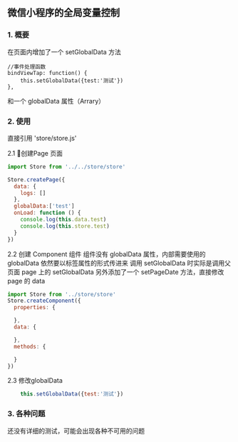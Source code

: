 ## 微信小程序的全局变量控制

### 1. 概要
在页面内增加了一个 setGlobalData 方法
~~~JavaScript
//事件处理函数
bindViewTap: function() {
    this.setGlobalData({test:'测试'})
},
~~~
和一个 globalData 属性（Arrary）


### 2. 使用
直接引用 'store/store.js'

2.1 创建Page 页面
~~~JavaScript
import Store from '../../store/store'

Store.createPage({
  data: {
    logs: []
  },
  globalData:['test']
  onLoad: function () {
    console.log(this.data.test)
    console.log(this.store.test)
  }
})
~~~

2.2 创建 Component 组件
组件没有 globalData 属性，内部需要使用的globalData 依然要以标签属性的形式传进来
调用 setGlobalData 时实际是调用父页面 page 上的 setGlobalData
另外添加了一个 setPageDate 方法，直接修改 page 的 data
~~~JavaScript
import Store from '../store/store'
Store.createComponent({
  properties: {

  },
  data: {

  },
  methods: {

  }
})
~~~

2.3 修改globalData
~~~javascript
    this.setGlobalData({test:'测试'})
~~~

### 3. 各种问题
还没有详细的测试，可能会出现各种不可用的问题
